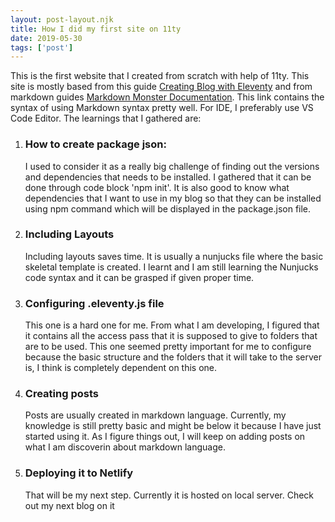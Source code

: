 ```yaml
---
layout: post-layout.njk 
title: How I did my first site on 11ty
date: 2019-05-30
tags: ['post']
---
```

This is the first website that I created from scratch with help of 11ty. This site is mostly based from this guide [Creating Blog with Eleventy](https://keepinguptodate.com/pages/2019/06/creating-blog-with-eleventy/) and from markdown guides [Markdown Monster Documentation](https://markdownmonster.west-wind.com/docs/_4xs10gaui.htm). This link contains the syntax of using Markdown syntax pretty well. For IDE, I preferably use VS Code Editor.
The learnings that I gathered are:

1. ### How to create package json:
	I used to consider it as a really big challenge of finding out the versions and dependencies that needs to be installed. I gathered that it can be done through code block 'npm init'. It is also good to know what dependencies that I want to use in my blog so that they can be installed using npm command which will be displayed in the package.json file.

2. ### Including Layouts
	Including layouts saves time. It is usually a nunjucks file where the basic skeletal template is created. I learnt and I am still learning the Nunjucks code syntax and it can be grasped if given proper time.
	
3. ### Configuring .eleventy.js file
	This one is a hard one for me. From what I am developing, I figured that it contains all the access pass that it is supposed to give to folders that are to be used. This one seemed pretty important for me to configure because the basic structure and the folders that it will take to the server is, I think is completely dependent on this one.
	
4. ### Creating posts
	Posts are usually created in markdown language. Currently, my knowledge is still pretty basic and might be below it because I have just started using it. As I figure things out, I will keep on adding posts on what I am discoverin about markdown language.
	
5. ### Deploying it to Netlify
	That will be my next step. Currently it is hosted on local server. Check out my next blog on it
